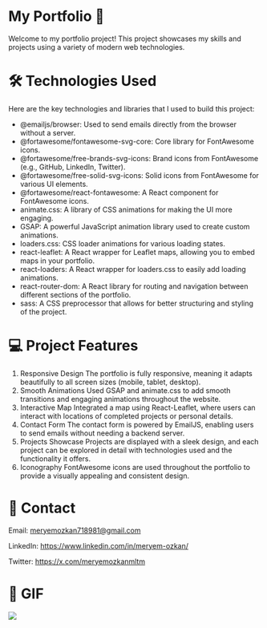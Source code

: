 <h1> My Portfolio 🚀</h1>

Welcome to my portfolio project! This project showcases my skills and projects using a variety of modern web technologies. <br>

<h1> 🛠 Technologies Used </h1>

Here are the key technologies and libraries that I used to build this project: <br>

- @emailjs/browser: Used to send emails directly from the browser without a server.<br>
- @fortawesome/fontawesome-svg-core: Core library for FontAwesome icons.<br>
- @fortawesome/free-brands-svg-icons: Brand icons from FontAwesome (e.g., GitHub, LinkedIn, Twitter).<br>
- @fortawesome/free-solid-svg-icons: Solid icons from FontAwesome for various UI elements.<br>
- @fortawesome/react-fontawesome: A React component for FontAwesome icons.<br>
- animate.css: A library of CSS animations for making the UI more engaging.<br>
- GSAP: A powerful JavaScript animation library used to create custom animations.<br>
- loaders.css: CSS loader animations for various loading states.<br>
- react-leaflet: A React wrapper for Leaflet maps, allowing you to embed maps in your portfolio.<br>
- react-loaders: A React wrapper for loaders.css to easily add loading animations.<br>
- react-router-dom: A React library for routing and navigation between different sections of the portfolio.<br>
- sass: A CSS preprocessor that allows for better structuring and styling of the project.<br>

<h1> 💻 Project Features </h1>

1. Responsive Design
   The portfolio is fully responsive, meaning it adapts beautifully to all screen sizes (mobile, tablet, desktop). <br>
2. Smooth Animations
   Used GSAP and animate.css to add smooth transitions and engaging animations throughout the website.<br>
3. Interactive Map
   Integrated a map using React-Leaflet, where users can interact with locations of completed projects or personal details.<br>
4. Contact Form
   The contact form is powered by EmailJS, enabling users to send emails without needing a backend server.<br>
5. Projects Showcase
   Projects are displayed with a sleek design, and each project can be explored in detail with technologies used and the functionality it offers.<br>
6. Iconography
   FontAwesome icons are used throughout the portfolio to provide a visually appealing and consistent design.<br>

<h1> 📧 Contact </h1>

Email: meryemozkan718981@gmail.com <br>

LinkedIn: https://www.linkedin.com/in/meryem-ozkan/ <br>

Twitter: https://x.com/meryemozkanmltm <br>

<h1> 🔗 GIF </h1>

![](mages/My_Portfolio.gif)
